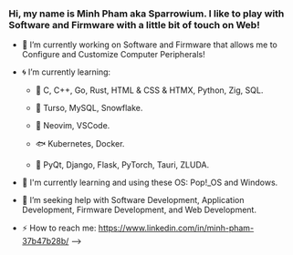 ### Hi, my name is Minh Pham aka Sparrowium. I like to play with Software and Firmware with a little bit of touch on Web!

- 🌊 I’m currently working on Software and Firmware that allows me to Configure and Customize Computer Peripherals!
- 🌀 I’m currently learning:

     - 🐳 C, C++, Go, Rust, HTML & CSS & HTMX, Python, Zig, SQL.

     - 🐋 Turso, MySQL, Snowflake.
  
     - 🐬 Neovim, VSCode.
  
     - 🐟 Kubernetes, Docker.
  
     - 🐠 PyQt, Django, Flask, PyTorch, Tauri, ZLUDA.
       
- 🐙 I'm currently learning and using these OS: Pop!_OS and Windows.
- 🐢 I’m seeking help with Software Development, Application Development, Firmware Development, and Web Development. 
- ⚡ How to reach me: https://www.linkedin.com/in/minh-pham-37b47b28b/
-->
 

